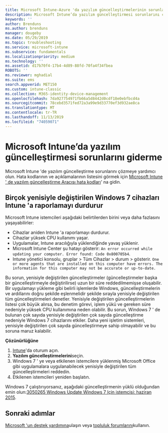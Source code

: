 ```yaml
---
title: Microsoft Intune-Azure 'da yazılım güncelleştirmelerinin sorunlarını giderme | Microsoft Docs
description: Microsoft Intune’da yazılım güncelleştirmesi sorunlarını çözün.
keywords: ''
author: Brenduns
ms.author: brenduns
manager: dougeby
ms.date: 05/29/2019
ms.topic: troubleshooting
ms.service: microsoft-intune
ms.subservice: fundamentals
ms.localizationpriority: medium
ms.technology: ''
ms.assetid: d17b70f4-17b4-4d89-88fd-70fa4f34fbea
ROBOTS: ''
ms.reviewer: mghadial
ms.suite: ems
search.appverid: MET150
ms.custom: intune-classic
ms.collection: M365-identity-device-management
ms.openlocfilehash: 7da927754971fb66a5d8442d0cdf18e0ebfbcd4a
ms.sourcegitcommit: 78cebd3571fed72a3a99e9d33770ef3d932ae8ca
ms.translationtype: MT
ms.contentlocale: tr-TR
ms.lasthandoff: 11/13/2019
ms.locfileid: "74059071"
---
```

# <a name="troubleshoot-software-updates-in-microsoft-intune"></a>Microsoft Intune’da yazılım güncelleştirmesi sorunlarını giderme

Microsoft Intune 'de yazılım güncelleştirme sorunlarını çözmeye yardımcı olun. Hata kodlarının ve açıklamalarının listesini görmek için [Microsoft Intune ' de yazılım güncelleştirme Aracısı hata kodları](../protect/software-update-agent-error-codes.md)' na gidin.

## <a name="windows-7-devices-with-many-superseded-updates-stop-reporting-to-intune"></a>Birçok yenisiyle değiştirilen Windows 7 cihazları Intune 'a raporlamayı durdurur

Microsoft Intune istemcileri aşağıdaki belirtilerden birini veya daha fazlasını yaşayabilirler:

- Cihazlar aniden Intune 'a raporlamayı durdurur.  
- Cihazlar yüksek CPU kullanımı yaşar.
- Uygulamalar, Intune aracılığıyla yüklendiğinde yavaş yüklenir.
- Microsoft Intune Center şu hatayı gösterir: `An error occurred while updating your computer. Error found: Code 0x800705b4`.
- Intune yönetici konsolu, gruplar > Tüm Cihazlar > durum > gösterir. `One or more agents that are installed on this computer have errors. The information for this computer may not be accurate or up-to-date.`

Bu sorun, yenisiyle değiştirilen güncelleştirmeler (güncelleştirmeler başka bir güncelleştirmeyle değiştirilirse) uzun bir süre reddedilmemişse oluşabilir. Bir uygulamayı yükleme gibi belirli işlemlerde Windows, güncelleştirmelerin ve ardıllarını doğru şekilde eşlenmelidir şekilde sırayla yenisiyle değiştirilen tüm güncelleştirmeleri denetler. Yenisiyle değiştirilen güncelleştirmelerin listesi çok büyük alırsa, bu denetim görevi, işlem yükü ve gereken süre nedeniyle yüksek CPU kullanımına neden olabilir. Bu sorun, Windows 7 ' de bulunan çok sayıda yenisiyle değiştirilen çok sayıda güncelleştirme nedeniyle Windows 7 cihazlarını etkiler. Daha yeni işletim sistemleri, yenisiyle değiştirilen çok sayıda güncelleştirmeye sahip olmayabilir ve bu soruna maruz kalabilir.

**Çözünürlüğüne**

1. [Intune](https://go.microsoft.com/fwlink/?linkid=2090973)'da oturum açın.
2. **Yazılım güncelleştirmelerini**seçin.
3. Windows 7 ' ye veya etkilenen istemcilere yüklenmiş Microsoft Office gibi uygulamalara uygulanabilecek yenisiyle değiştirilen tüm güncelleştirmeleri reddedin.
4. Etkilenen istemcileri yeniden başlatın.

Windows 7 çalıştırıyorsanız, aşağıdaki güncelleştirmenin yüklü olduğundan emin olun:[3050265 Windows Update Windows 7 Için istemcisi: haziran 2015](https://support.microsoft.com/kb/3050265).

## <a name="next-steps"></a>Sonraki adımlar

[Microsoft 'un destek yardımına](get-support.md)ulaşın veya [topluluk forumlarını](https://social.technet.microsoft.com/Forums/en-US/home?category=microsoftintune)kullanın.